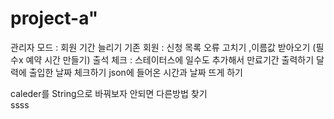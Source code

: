 # project-a"
관리자 모드 : 회원 기간 늘리기 
기존 회원 : 신청 목록 오류 고치기 ,이름값 받아오기 (필수x 예약 시간 만들기)
출석 체크 : 스테이터스에 일수도 추가해서 만료기간 출력하기 
            달력에 출입한 날짜 체크하기
            json에 들어온 시간과 날짜 뜨게 하기
            
caleder를 String으로 바꿔보자 안되면 다른방법 찾기       
ssss